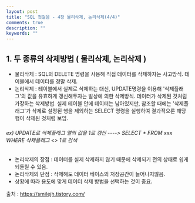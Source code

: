 ```yaml
---
layout: post
title: "SQL 첫걸음 - 4장 물리삭제, 논리삭제(4/4)" 
comments: true
description: ""
keywords: ""
---
```


## 1. 두 종류의 삭제방법 ( 물리삭제, 논리삭제 )
- 물리삭제 : SQL의 DELETE 명령을 사용해 직접 데이터를 삭제하자는 사고방식. 테이블에서 데이터를 정말 삭제. 
- 논리삭제 : 테이블에서 실제로 삭제하는 대신, UPDATE명령을 이용해 '삭제플래그'의 값을 유효하게 갱신해두자는 발상에 의한 삭제방식. 데이터가 삭제된 것처럼 가장하는 삭제방법. 실제 테이블 안에 데이터는 남아있지만, 참조할 때에는 '삭제플래그'가 삭제로 설정된 행을 제외하는 SELECT 명령을 실행하여 결과적으론 해당 행이 삭제된 것처럼 보임. 

###### ex) UPDATE로 삭제플래그 열의 값을 1로 갱신 ----> SELECT * FROM xxx WHERE 삭제플래그 <> 1로 검색 
- 논리삭제의 장점 : 데이터를 실제 삭제하지 않기 때문에 삭제되기 전의 상태로 쉽게 되돌릴 수 있음.
- 논리삭제의 단점 : 삭제해도 데이터 베이스의 저장공간이 늘어나지않음. 
- 상황에 따라 용도에 맞게 데이터 삭제 방법을 선택하는 것이 중요. 


출처 : https://smilejh.tistory.com/